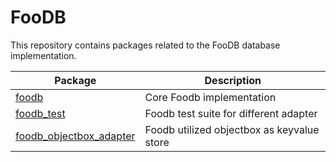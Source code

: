 # FooDB

This repository contains packages related to the FooDB database implementation.

| Package | Description |
| - | - |
| [foodb](foodb) | Core Foodb implementation |
| [foodb_test](foodb_test) | Foodb test suite for different adapter |
| [foodb_objectbox_adapter](foodb_objectbox_adapter) | Foodb utilized objectbox as keyvalue store |


